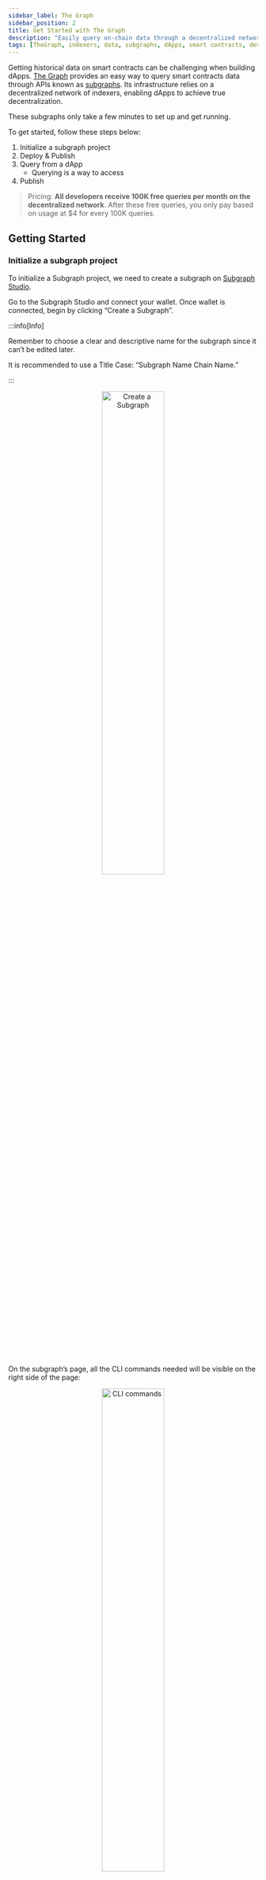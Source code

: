 ```yaml
---
sidebar_label: The Graph
sidebar_position: 2
title: Get Started with The Graph
description: "Easily query on-chain data through a decentralized network of indexers"
tags: [TheGraph, indexers, data, subgraphs, dApps, smart contracts, developers, developer tools, get-started, how-to]
---
```


Getting historical data on smart contracts can be challenging when building dApps. [The Graph](https://thegraph.com/) provides an easy way to query smart contracts data through APIs known as [subgraphs](https://thegraph.com/docs/en/developing/developer-faqs/#1-what-is-a-subgraph). Its infrastructure relies on a decentralized network of indexers, enabling dApps to achieve true decentralization.

These subgraphs only take a few minutes to set up and get running.

To get started, follow these steps below:
1. Initialize a subgraph project
2. Deploy & Publish
3. Query from a dApp
   - Querying is a way to access
4. Publish

> Pricing: **All developers receive 100K free queries per month on the decentralized network**. After these free queries, you only pay based on usage at $4 for every 100K queries.

## Getting Started

### Initialize a subgraph project

To initialize a Subgraph project, we need to create a subgraph on [Subgraph Studio](https://thegraph.com/studio/)⁠.

Go to the Subgraph Studio and connect your wallet. Once wallet is connected, begin by clicking “Create a Subgraph”. 

:::info[Info]

Remember to choose a clear and descriptive name for the subgraph since it can’t be edited later. 

It is recommended to use a Title Case: “Subgraph Name Chain Name.”

:::

<center>
    <img src="https://lh7-us.googleusercontent.com/docsz/AD_4nXf8OTdwMxlKQGKzIF_kYR7NPKeh9TmWnZBYxb7ft_YbdOdx_VVtbp6PslN7N1KGUzNpIDCmaXppdrllM1cw_J4L8Na03BXOWzJTK1POCve0nkRjQYgWJ60QHAdtQ4Niy83SMM8m0F0f-N-AJj4PDqDPlA5M?key=fnI6SyFgXU9SZRNX5C5vPQ"  title="Create a Subgraph" width="50%"/>
</center>

On the subgraph’s page, all the CLI commands needed will be visible on the right side of the page:

<center>
    <img src="https://lh7-us.googleusercontent.com/docsz/AD_4nXe3YvCxiOH_LupSWe8zh9AmP-VrV4PlOq3f7Ix6hNlBUYcANUFuLuVIWR74OGiBs0nrugTyT0v3o6RPmTsgHONdv_ZJNWtcDWEkRntXPHlQGFcqmEBa-D6j4aoIPzUKYdOJMVUPu8O3fwjdZ4IaXXZoTzY?key=fnI6SyFgXU9SZRNX5C5vPQ"  title="CLI commands" width="50%"/>
</center>


### Install the Graph CLI⁠

Run the following command locally:

```bash
npm install -g @graphprotocol/graph-cli
```

> You must have at least v0.85.0 to deploy subgraphs on Rootstock mainnet and testnet.


### Initialize a Subgraph⁠

This can be copied directly from your subgraph page to include a specific subgraph slug:

```bash
graph init --studio <SUBGRAPH_SLUG>
```

You’ll be prompted to provide some info on your subgraph like this:

<center>
    <img src="https://lh7-us.googleusercontent.com/docsz/AD_4nXdTAUsUb5vbs3GtCrhKhuXM1xYoqqooYTxw6lfJfYtLJNP8GKVOhTPmjxlM1b6Qpx-pXNVOzRuc8BL12wZXqy4MIj8ja0tp15znfuJD_Mg84SSNj3JpQ4d31lNTxPYnpba4UOzZx8pmgOIsbI7vCz70v9gC?key=fnI6SyFgXU9SZRNX5C5vPQ"  title="CLI sample" width="50%"/>
</center>

Once contract is verified on the block explorer, the CLI will automatically obtain the ABI and set up the subgraph. The default settings will generate an entity for each event.

## 2. Deploy & Publish

### Deploy to Subgraph Studio⁠

Run the commands below:

```bash
$ graph codegen
$ graph build
```

To authenticate and deploy your subgraph, run the commands below. You can copy these commands directly from your subgraph’s page in Studio to include a specific deploy key and subgraph slug:

```bash
$ graph auth --studio <DEPLOY_KEY>
$ graph deploy --studio <SUBGRAPH_SLUG>
```

You will be asked to provide a version label (e.g., v0.0.1). You can use any format that works for you.

### Test Subgraph⁠

You can test your subgraph by making a sample query in the playground section. The Details tab will show you an API endpoint. You can use that endpoint to test from your dApp.

<center>
    <img src="https://lh7-us.googleusercontent.com/docsz/AD_4nXf3afwSins8_eO7BceGPN79VvwolDxmFNUnkPk0zAJCaUA-3-UAAjVvrMzwr7q9vNYWdrEUNgm2De2VfQpWauiT87RkFc-cVfoPSsQbYSgsmwhyY1-tpPdv2J1H4JAMq70nfWBhb8PszZBFjsbDAaJ5eto?key=fnI6SyFgXU9SZRNX5C5vPQ"  title="Playground" width="50%"/>
</center>

### Publish Subgraph to The Graph’s Decentralized Network

Once your subgraph is ready to be put into production, you can publish it to the decentralized network. On your subgraph’s page in Subgraph Studio, click on the Publish button:

<center>
    <img src="https://edgeandnode.notion.site/image/https%3A%2F%2Fprod-files-secure.s3.us-west-2.amazonaws.com%2Fa7d6afae-8784-4b15-a90e-ee8f6ee007ba%2F2f9c4526-123d-4164-8ea8-39959c8babbf%2FUntitled.png?table=block&id=37005371-76b4-4780-b044-040a570e3af6&spaceId=a7d6afae-8784-4b15-a90e-ee8f6ee007ba&width=1420&userId=&cache=v2"  title="publish button" width="50%"/>
</center>

Before you can query your subgraph, Indexers need to begin serving queries on it. In order to streamline this process, you can curate your own subgraph using [GRT](https://thegraph.com/docs/en/billing/#getting-grt).

> When publishing, you’ll see the option to curate your subgraph. As of May 2024, it is recommended that you curate your own subgraph with at least 3,000 GRT to ensure that it is indexed and available for querying as soon as possible.

<center>
    <img src="https://lh7-us.googleusercontent.com/docsz/AD_4nXerUr-IgWjwBZvp9Idvz5hTq8AFB0n_VlXCzyDtUxKaCTANT4gkk-2O77oW-a0ZWOh3hnqQsY7zcSaLeCQin9XU1NTX1RVYOLFX9MuVxBEqcMryqgnGQKx-MbDnOWKuMoLBhgyVWQereg3cdWtCPcTQKFU?key=fnI6SyFgXU9SZRNX5C5vPQ"  title="Publish screen" width="50%"/>
</center>

:::info[Info]

The Graph's smart contracts are all on Arbitrum One, even though your subgraph is indexing data from Rootstock or any other supported chain. 

:::

## 3. Query Subgraph

Congratulations! You can now query your subgraph on the decentralized network!

For any subgraph on the decentralized network, you can start querying it by passing a GraphQL query into the subgraph’s query URL which can be found at the top of its Explorer page.

Here’s an example from the [CryptoPunks Ethereum subgraph](https://thegraph.com/explorer/subgraphs/HdVdERFUe8h61vm2fDyycHgxjsde5PbB832NHgJfZNqK) by Messari:

<center>
    <img src="https://lh7-us.googleusercontent.com/docsz/AD_4nXebivsPOUjPHAa3UVtvxoYTFXaGBao9pQOAJvFK0S7Uv0scfL6TcTVjmNCzT4DgsIloAQyrPTCqHjFPtmjyrzoKkfSeV28FjS32F9-aJJm0ILAHey2gqMr7Seu4IqPz2d__QotsWG3OKv2dEghiD74eypzs?key=fnI6SyFgXU9SZRNX5C5vPQ"  title="Query URL" width="50%"/>
</center>


The query URL for this subgraph is:

* [https://gateway-arbitrum.network.thegraph.com/api/](https://gateway-arbitrum.network.thegraph.com/api/)

* **[api-key]:** `/subgraphs/id/HdVdERFUe8h61vm2fDyycHgxjsde5PbB832NHgJfZNqK`

Now, you need to fill in your own API Key to start sending GraphQL queries to this endpoint.

### Getting your own API Key

<center>
    <img src="https://lh7-us.googleusercontent.com/docsz/AD_4nXdz7H8hSRf2XqrU0jN3p3KbmuptHvQJbhRHOJh67nBfwh8RVnhTsCFDGA_JQUFizyMn7psQO0Vgk6Vy7cKYH47OyTq5PqycB0xxLyF4kSPsT7hYdMv2MEzAo433sJT6VlQbUAzgPnSxKI9a5Tn3ShSzaxI?key=fnI6SyFgXU9SZRNX5C5vPQ"  title="API keys" width="50%"/>
</center>

In the Subgraph Studio, the “API Keys” menu can be accessed from the top of the page. Here, you can create API Keys.

## Appendix

### Sample Query

This query below shows the most expensive CryptoPunks sold.

```graphql
{
  trades(orderBy: priceETH, orderDirection: desc) {
    priceETH
    tokenId
  }
}
```

Passing this into the query URL returns the result below:

```bash
{
  "data": {
    "trades": [
      {
        "priceETH": "124457.067524886018255505",
        "tokenId": "9998"
      },
      {
        "priceETH": "8000",
        "tokenId": "5822"
      },
//      ...
```

> 💡 Trivia: Looking at the top sales on [CryptoPunks website](https://cryptopunks.app/cryptopunks/topsales) it looks like the top sale is Punk **#5822**, not **#9998**. Why? Because they censor the flash-loan sale that happened.

### Sample code

Here's a sample code to use within your subgraph:

```jsx
const axios = require('axios');

const graphqlQuery = `{
  trades(orderBy: priceETH, orderDirection: desc) {
    priceETH
    tokenId
  }
}`;
const queryUrl = 'https://gateway-arbitrum.network.thegraph.com/api/[api-key]/subgraphs/id/HdVdERFUe8h61vm2fDyycHgxjsde5PbB832NHgJfZNqK'

const graphQLRequest = {
  method: 'post',
  url: queryUrl,
  data: {
    query: graphqlQuery,
  },
};

// Send the GraphQL query
axios(graphQLRequest)
  .then((response) => {
    // Handle the response here
    const data = response.data.data
    console.log(data)

  })
  .catch((error) => {
    // Handle any errors
    console.error(error);
  });
```

## Additional resources

- To explore all the ways you can optimize & customize your subgraph for better performance, read more about [creating a subgraph](https://thegraph.com/docs/en/developing/creating-a-subgraph/).
- Learn more about [querying data from your subgraph](https://thegraph.com/docs/en/querying/querying-the-graph/).
- [Subgraph Studio](https://thegraph.com/studio/)
- [Getting GRT](https://thegraph.com/docs/en/billing/#getting-grt)
